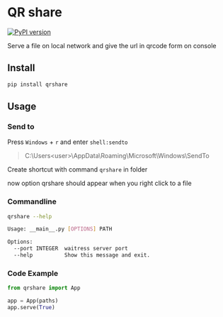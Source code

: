 # QR share

[![PyPI version](https://badge.fury.io/py/qrshare.svg)](https://badge.fury.io/py/qrshare)

Serve a file on local network and give the url in qrcode form on console

## Install

```bash
pip install qrshare
```

## Usage

### Send to

Press `Windows` + `r` and enter `shell:sendto`

> C:\Users\<user>\AppData\Roaming\Microsoft\Windows\SendTo

Create shortcut with command `qrshare` in folder

now option qrshare should appear when you right click to a file

### Commandline

```bash
qrshare --help
```

```bash
Usage: __main__.py [OPTIONS] PATH

Options:
  --port INTEGER  waitress server port
  --help          Show this message and exit.
```

### Code Example

```python
from qrshare import App

app = App(paths)
app.serve(True)
```
